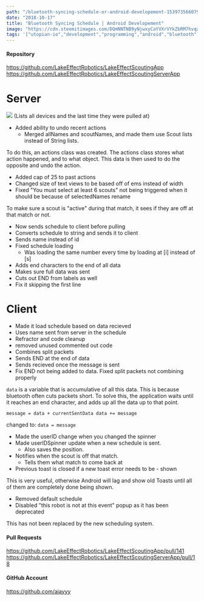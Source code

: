 ```yaml
---
path: "/bluetooth-syncing-schedule-or-android-developement-1539735660793"
date: "2018-10-17"
title: "Bluetooth Syncing Schedule | Android Developement"
image: "https://cdn.steemitimages.com/DQmNNTNB9yNjwxyCaYVXrVYkZbRM7hvqaJMZNgjv2R64T3U/image.png"
tags: '["utopian-io","development","programming","android","bluetooth"]'
---
```


#### Repository
https://github.com/LakeEffectRobotics/LakeEffectScoutingApp
https://github.com/LakeEffectRobotics/LakeEffectScoutingServerApp
# Server
![](https://cdn.steemitimages.com/DQmNNTNB9yNjwxyCaYVXrVYkZbRM7hvqaJMZNgjv2R64T3U/image.png)
(Lists all devices and the last time they were pulled at)

- Added ability to undo recent actions
	- Merged allNames and scoutNames, and made them use Scout lists instead of String lists.

To do this, an actions class was created. The actions class stores what action happened, and to what object. This data is then used to do the opposite and undo the action.

- Added cap of 25 to past actions
- Changed size of text views to be based off of ems instead of width
- Fixed "You must select at least 6 scouts" not being triggered when it should be because of selectedNames rename

To make sure a scout is "active" during that match, it sees if they are off at that match or not.

- Now sends schedule to client before pulling
- Converts schedule to string and sends it to client
- Sends name instead of id
- Fixed schedule loading
	- Was loading the same number every time by loading at [i] instead of [s]
- Adds end characters to the end of all data
- Makes sure full data was sent
- Cuts out END from labels as well
- Fix it skipping the first line

# Client
- Made it load schedule based on data recieved
- Uses name sent from server in the schedule
- Refractor and code cleanup
- removed unused commented out code
- Combines split packets
- Sends END at the end of data
- Sends recieved once the message is sent
- Fix END not being added to data. Fixed split packets not combining properly

`data` is a variable that is accumulative of all this data. This is because bluetooth often cuts packets short. To solve this, the application waits until it reaches an end character, and adds up all the data up to that point.

`message = data + currentSentData
data += message`

changed to:
`data = message`

- Made the userID change when you changed the spinner
- Made userIDSpinner update when a new schedule is sent.
	- Also saves the position.
- Notifies when the scout is off that match.
	- Tells them what match to come back at
- Previous toast is closed if a new toast error needs to be - shown

This is very useful, otherwise Android will lag and show old Toasts until all of them are completely done being shown.

- Removed default schedule
- Disabled "this robot is not at this event" popup as it has been deprecated

This has not been replaced by the new scheduling system.

#### Pull Requests
https://github.com/LakeEffectRobotics/LakeEffectScoutingApp/pull/141
https://github.com/LakeEffectRobotics/LakeEffectScoutingServerApp/pull/18

#### GitHub Account
https://github.com/ajayyy